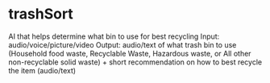 # trashSort

AI that helps determine what bin to use for best recycling
Input: audio/voice/picture/video
Output: audio/text of what trash bin to use (Household food waste, Recyclable Waste, Hazardous waste, or All other non-recyclable solid waste) + short recommendation on how to best recycle the item (audio/text)
